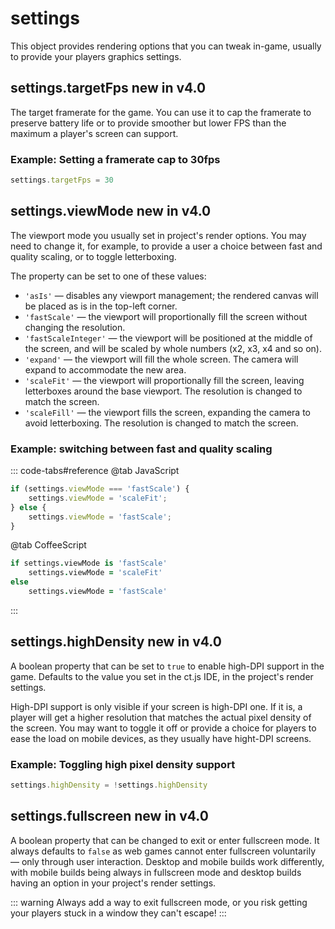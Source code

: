 # settings

This object provides rendering options that you can tweak in-game, usually to provide your players graphics settings.

## settings.targetFps <badge>new in v4.0</badge>

The target framerate for the game. You can use it to cap the framerate to preserve battery life or to provide smoother but lower FPS than the maximum a player's screen can support.

### Example: Setting a framerate cap to 30fps

```js
settings.targetFps = 30
```

## settings.viewMode <badge>new in v4.0</badge>

The viewport mode you usually set in project's render options. You may need to change it, for example, to provide a user a choice between fast and quality scaling, or to toggle letterboxing.

The property can be set to one of these values:

* `'asIs'` — disables any viewport management; the rendered canvas
will be placed as is in the top-left corner.
* `'fastScale'` — the viewport will proportionally fill the screen
without changing the resolution.
* `'fastScaleInteger'` — the viewport will be positioned at the middle
of the screen, and will be scaled by whole numbers (x2, x3, x4 and so on).
* `'expand'` — the viewport will fill the whole screen. The camera will
expand to accommodate the new area.
* `'scaleFit'` — the viewport will proportionally fill the screen, leaving letterboxes
around the base viewport. The resolution is changed to match the screen.
* `'scaleFill'` — the viewport fills the screen, expanding the camera to avoid letterboxing.
The resolution is changed to match the screen.

### Example: switching between fast and quality scaling

::: code-tabs#reference
@tab JavaScript
```js
if (settings.viewMode === 'fastScale') {
    settings.viewMode = 'scaleFit';
} else {
    settings.viewMode = 'fastScale';
}
```
@tab CoffeeScript
```coffee
if settings.viewMode is 'fastScale'
    settings.viewMode = 'scaleFit'
else
    settings.viewMode = 'fastScale'
```
:::

## settings.highDensity <badge>new in v4.0</badge>

A boolean property that can be set to `true` to enable high-DPI support in the game. Defaults to the value you set in the ct.js IDE, in the project's render settings.

High-DPI support is only visible if your screen is high-DPI one. If it is, a player will get a higher resolution that matches the actual pixel density of the screen. You may want to toggle it off or provide a choice for players to ease the load on mobile devices, as they usually have hight-DPI screens.

### Example: Toggling high pixel density support

```js
settings.highDensity = !settings.highDensity
```

## settings.fullscreen <badge>new in v4.0</badge>

A boolean property that can be changed to exit or enter fullscreen mode. It always defaults to `false` as web games cannot enter fullscreen voluntarily — only through user interaction. Desktop and mobile builds work differently, with mobile builds being always in fullscreen mode and desktop builds having an option in your project's render settings.

::: warning
Always add a way to exit fullscreen mode, or you risk getting your players stuck in a window they can't escape!
:::
